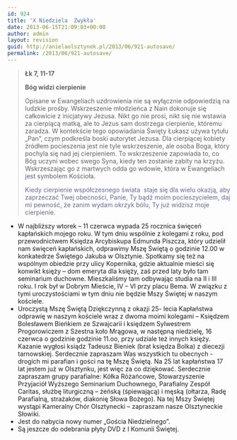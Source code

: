 ```yaml
---
id: 924
title: 'X Niedziela  Zwykła'
date: 2013-06-15T21:09:03+00:00
author: admin
layout: revision
guid: http://anielaolsztynek.pl/2013/06/921-autosave/
permalink: /2013/06/921-autosave/
---
```

> **Łk 7, 11-17**
> 
> **Bóg widzi cierpienie**
> 
> Opisane w Ewangeliach uzdrowienia nie są wyłącznie odpowiedzią na ludzkie prośby. Wskrzeszenie młodzieńca z Nain dokonuje się całkowicie z inicjatywy Jezusa. Nikt go nie prosi, nikt się nie wstawia za cierpiącą matką, ale to Jezus sam dostrzega cierpienie, któremu zaradza. W kontekście tego opowiadania Święty Łukasz używa tytułu &#8222;Pan&#8221;, czym podkreśla boski autorytet Jezusa. Dla cierpiącej kobiety źródłem pocieszenia jest nie tyle wskrzeszenie, ale osoba Boga, który pochyla się nad jej cierpieniem. To wskrzeszenie zapowiada to, co Bóg uczyni wobec swego Syna, kiedy ten zostanie zabity na krzyżu. Wskrzeszając go z martwych odda go wdowie, która w Ewangeliach jest symbolem Kościoła.
> 
> <span style="color: #666699;">Kiedy cierpienie współczesnego świata  staje się dla wielu okazją, aby zaprzeczać Twej obecności, Panie, Ty bądź moim pocieszycielem, daj mi pewność, że zanim wydam okrzyk bólu, Ty już widzisz moje cierpienie.</span>

  * W najbliższy wtorek &#8211; 11 czerwca wypada 25 rocznica święceń kapłańskich mojego roku. W tym dniu wspólnie z kolegami z roku, pod przewodnictwem Księdza Arcybiskupa Edmunda Piszcza, który udzielił nam święceń kapłańskich, odprawimy Mszę Świętą o godzinie 12.00 w konkatedrze Świętego Jakuba w Olsztynie. Spotkamy się też na wspólnym obiedzie przy ulicy Kopernika, gdzie aktualnie mieści się konwikt księży &#8211; dom emeryta dla księży, zaś przed laty było tam seminarium duchowne. Mieszkaliśmy tam odbywając studia na II i III roku. I rok był w Dobrym Mieście, IV &#8211; VI przy placu Bema. W związku z tymi uroczystościami w tym dniu nie będzie Mszy Świętej w naszym kościele.
  * Uroczystą Mszę Świętą Dziękczynną z okazji 25- lecia Kapłaństwa odprawię w naszym kościele wraz z dwoma moimi kolegami &#8211; Księdzem Bolesławem Bieńkiem ze Szwajcarii i księdzem Sylwestrem Progorowiczem z Szestna koło Mrągowa, w następną niedzielę, 16 czerwca o godzinie godzinie 11.oo, przy udziale też innych księży. Kazanie wygłosi ksiądz Tadeusz Bieniek (brat księdza Bolka) z diecezji tarnowskiej. Serdecznie zapraszam Was wszystkich tu obecnych -drogich mi parafian i gości na tę Mszę Świętą. Na 25 lat kapłaństwa 17 lat jestem już w Olsztynku, jest więc za co dziękować. Serdecznie zapraszam grupy parafialne: Kółka Różańcowe, Stowarzyszenie Przyjaciół Wyższego Seminarium Duchownego, Parafialny Zespół Caritas, służbę liturgiczną &#8211; żeńską (śpiewającą) i męską (ołtarza, Radę Parafialną, strażaków, diakonię Słowa Bożego). Na tej Mszy Świętej wystąpi Kameralny Chór Olsztynecki &#8211; zapraszam nasze Olsztyneckie Słowiki.
  * Jest do nabycia nowy numer &#8222;Gościa Niedzielnego&#8221;.
  * Są jeszcze do odebrania płyty DVD z I Komunii Świętej.
